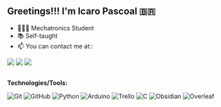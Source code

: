 ## Greetings!!! I'm Icaro Pascoal 🇧🇷

- 👨🏽‍🔧 Mechatronics Student
- 📚 Self-taught
- 📫 You can contact me at::
<div>
  <a href="https://www.linkedin.com/in/%C3%ADcaro-pascoal-de-oliveira-53a219199"_blank"><img src="https://img.shields.io/badge/LinkedIn-0077B5?style=for-the-badge&logo=linkedin&logoColor=white" target="_blank"></a>
  <a href="https://www.instagram.com/icaro.ram/" target="_blank"><img src="https://img.shields.io/badge/Instagram-E4405F?style=for-the-badge&logo=instagram&logoColor=white" target="_blank"></a>
<a href = "mailto:icaro.oliveira2000@gmail.com"><img src="https://img.shields.io/badge/-Gmail-%23333?style=for-the-badge&logo=gmail&logoColor=white" target="_blank"></a>
</div>

  ##
  **Technologies/Tools:**

![Git](https://img.shields.io/badge/-Git-000?&logo=git) 
![GitHub](https://img.shields.io/badge/-GitHub-000000?&logo=github)
![Python](https://img.shields.io/badge/-Python-000000?style=flat&logo=python)
![Arduino](https://img.shields.io/badge/-Arduino-000000?style=flat&logo=arduino)
![Trello](https://img.shields.io/badge/-Trello-000?&logo=Trello&logoColor=0052CC)
![C](https://img.shields.io/badge/C-000000?style=flat&logo=C)
![Obsidian](https://img.shields.io/badge/Obsidian-black?logo=obsidian
)
![Overleaf](https://img.shields.io/badge/Overleaf-black?logo=overleaf)

